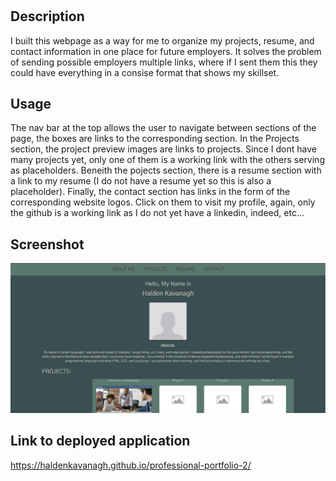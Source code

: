 # <professional-portfolio>

## Description

I built this webpage as a way for me to organize my projects, resume, and contact information in one place for future employers. It solves the problem of sending possible employers multiple links, where if I sent them this they could have everything in a consise format that shows my skillset.

## Usage

The nav bar at the top allows the user to navigate between sections of the page, the boxes are links to the corresponding section. In the Projects section, the project preview images are links to projects. Since I dont have many projects yet, only one of them is a working link with the others serving as placeholders. Beneith the pojects section, there is a resume section with a link to my resume (I do not have a resume yet so this is also a placeholder). Finally, the contact section has links in the form of the corresponding website logos. Click on them to visit my profile, again, only the github is a working link as I do not yet have a linkedin, indeed, etc...

## Screenshot

![deployed-ss](/images/deployed-portfolio.png)

## Link to deployed application

https://haldenkavanagh.github.io/professional-portfolio-2/


